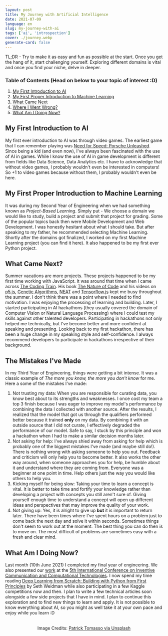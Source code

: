 ```yaml
---
layout: post
title: My Journey with Artificial Intelligence
date: 2021-07-09
language: en
slug: my-journey-with-ai
tags: ['ai', 'introspection']
cover: ./journey.webp
generate-card: false
---
```


TL;DR - Try to make it as easy and fun as possible at the start. Once you get the hang of it, start challenging yourself. Exploring different domains is vital and once you find your niche, delve in deeper.

### Table of Contents (Head on below to your topic of interest :D)

1. [My First Introduction to AI](https://www.notion.so/my-first-introduction-to-ai-857ac3e5e913483ba4b1234d20300294)
2. [My First Proper Introduction to Machine Learning](https://www.notion.so/my-first-proper-introduction-to-machine-learning-f1c8f8e1db31437d9a7ed427ae58c2c1)
3. [What Came Next](https://www.notion.so/what-came-next-c328c79b25244e688f93f3eaa0cd451e)
4. [Where I Went Wrong?](https://www.notion.so/where-i-went-wrong-c4714509172c4253b83cc541a5a0ead4)
5. [What Am I Doing Now?](https://www.notion.so/what-i-am-doing-now-ce810258d12441c4961c75dcc630d8fe)

## My First Introduction to AI

My first ever introduction to AI was through video games. The earliest game that I can remember playing was [Need for Speed: Porsche Unleashed](https://www.youtube.com/channel/UC-2UZImFFmsoK5dD-uvU_hg). Since being a kid (and even now), I've always been fascinated with the use of AI in games. While I know the use of AI in game development is different from fields like Data Science, Data Analytics etc. I have to acknowledge that without video games, I probably wouldn't even be interested in computers! So +1 to video games because without them, I probably wouldn't even be here.

## My First Proper Introduction to Machine Learning

It was during my Second Year of Engineering when we had something known as *Project-Based Learning*. Simply put - We choose a domain we would like to study, build a project and submit that project for grading. Some of the popular topics back then were Mobile Development and Web Development. I was honestly hesitant about what I should take. But after speaking to my father, he recommended selecting Machine Learning. Shortly after the domains got finalized, I worked on my first Machine Learning project (you can find it here). It also happened to be my first ever Python project.

## What Came Next?

Summer vacations are more projects. These projects happened to be my first time working with JavaScript. It was around that time when I came across [The Coding Train](https://www.youtube.com/user/shiffman). His book [The Nature of Code](https://natureofcode.com/book/) and his videos on [p5.js](https://p5js.org/), [Genetic Algorithms](https://www.youtube.com/watch?v=c8gZguZWYik&list=PLRqwX-V7Uu6bw4n02JP28QDuUdNi3EXxJ), [NEAT](https://en.wikipedia.org/wiki/Neuroevolution_of_augmenting_topologies) and [Tensorflow.js](https://js.tensorflow.org/api/latest/) kept me busy throughout the summer. I don't think there was a point where I needed to find motivation. I was enjoying the processing of learning and building. Later, I started participating in AI hackathons (they usually covered the domain of Computer Vision or Natural Language Processing) where I could test my skills against other talented developers. Participating in hackathons not only helped me technically, but I've become better and more confident at speaking and presenting. Looking back to my first hackathon, there has been a huge change in my speaking style and self-confidence. I always recommend developers to participate in hackathons irrespective of their background.

## The Mistakes I've Made

In my Third Year of Engineering, things were getting a bit intense. It was a classic example of *The more you know, the more you don't know* for me. Here a some of the mistakes I've made:

1. Not trusting my data: When you are responsible for curating data, you know best about to its strengths and weaknesses. I once cost my team a top 3 finish because I was eager to improve my model's performance by combining the data I collected with another source. After the results, I realized that the model that got us through the qualifiers performed better because it trained **only** on my data. By combining it with an outside source that I did not curate, I effectively degraded the performance of our model. Safe to say, I stuck by this principle and won a hackathon when I had to make a similar decision months later.
2. Not asking for help: I've always shied away from asking for help which is probably one of the biggest mistakes I've made (and maybe still do!). There is nothing wrong with asking someone to help you out. Feedback and criticism will only help you to become better. It also works the other way around, when someone approaches you for help, be humble about it and understand where they are coming from. Everyone was a beginner at one point in time. Help others just the way you would like others to help you.
3. Kicking myself for being slow: Taking your time to learn a concept is vital. It is better to take time and fortify your knowledge rather than developing a project with concepts you still aren't sure of. Giving yourself enough time to understand a concept will open up different ideas and perspectives that may improve the quality of your work.
4. Not giving up: Yes, it is alright to give up **but** it is important to return later. There have been times where I've spent hours on a problem just to come back the next day and solve it within seconds. Sometimes things don't seem to work out at the moment. The best thing you can do then is to move on. The most difficult of problems are sometimes easy with a fresh and clear mind.

## What Am I Doing Now?

Last month (10th June 2021) I completed my final year of engineering. We also presented our [work](https://github.com/kad99kev/FGTD) at the [5th International Conference on Inventive Communication and Computational Technologies](http://icicct.org/2021/index.html). I now spend my time reading [Deep Learning from Scratch: Building with Python from First Principles](https://www.amazon.in/Deep-Learning-Scratch-Building-Principles/dp/935213902X) by Seth Weidman while also participating in a few Kaggle competitions now and then. I plan to write a few technical articles soon alongside a few side projects that I have in mind. I plan to continue this exploration and to find new things to learn and apply. It is not possible to know everything about AI, so you might as well take it at your own pace and enjoy while you learn :D

<div style="text-align: center; margin-top: 2rem">
<span>Image Credits: <a href="https://unsplash.com/photos/5hvn-2WW6rY">Patrick Tomasso via Unsplash</a></span>
</div>